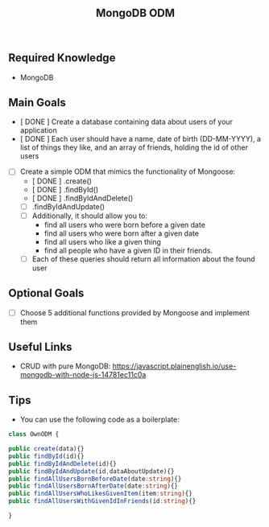 <h2 align="center">MongoDB ODM</h2>

<br>

## Required Knowledge

- MongoDB

## Main Goals 

- [ DONE ] Create a database containing data about users of your application
- [ DONE ] Each user should have a name, date of birth (DD-MM-YYYY), a list of things they like, and an array of friends, holding the id of other users
- [ ] Create a simple ODM that mimics the functionality of Mongoose:
  - [ DONE ] .create()
  - [ DONE ] .findById()
  - [ DONE ] .findByIdAndDelete()
  - [ ] .findByIdAndUpdate()
  - [ ] Additionally, it should allow you to:
    - find all users who were born before a given date
    - find all users who were born after a given date
    - find all users who like a given thing
    - find all people who have a given ID in their friends.
  - [ ] Each of these queries should return all information about the found user

## Optional Goals

- [ ] Choose 5 additional functions provided by Mongoose and implement them

## Useful Links

- CRUD with pure MongoDB: https://javascript.plainenglish.io/use-mongodb-with-node-js-14781ec11c0a

## Tips

- You can use the following code as a boilerplate:

```typescript
class OwnODM {

public create(data){}
public findById(id){}
public findByIdAndDelete(id){}
public findByIdAndUpdate(id,dataAboutUpdate){}
public findAllUsersBornBeforeDate(date:string){}
public findAllUsersBornAfterDate(date:string){}
public findAllUsersWhoLikesGivenItem(item:string){}
public findAllUsersWithGivenIdInFriends(id:string){}

}
```
